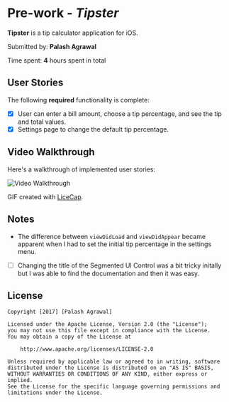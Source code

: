 # Pre-work - *Tipster*

**Tipster** is a tip calculator application for iOS.

Submitted by: **Palash Agrawal**

Time spent: **4** hours spent in total

## User Stories

The following **required** functionality is complete:

* [X] User can enter a bill amount, choose a tip percentage, and see the tip and total values.
* [X] Settings page to change the default tip percentage.

## Video Walkthrough 

Here's a walkthrough of implemented user stories:

<img src='https://imgur.com/a/aHCZz' title='Video Walkthrough' width='' alt='Video Walkthrough' />

GIF created with [LiceCap](http://www.cockos.com/licecap/).

## Notes

- The difference between `viewDidLoad` and `viewDidAppear` became apparent when I had to set the initial tip percentage in the settings menu.
- [ ] Changing the title of the Segmented UI Control was a bit tricky initally but I was able to find the documentation and then it was easy.

## License

    Copyright [2017] [Palash Agrawal]

    Licensed under the Apache License, Version 2.0 (the "License");
    you may not use this file except in compliance with the License.
    You may obtain a copy of the License at

        http://www.apache.org/licenses/LICENSE-2.0

    Unless required by applicable law or agreed to in writing, software
    distributed under the License is distributed on an "AS IS" BASIS,
    WITHOUT WARRANTIES OR CONDITIONS OF ANY KIND, either express or implied.
    See the License for the specific language governing permissions and
    limitations under the License.
